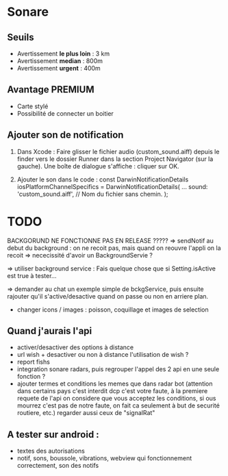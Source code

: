 # Sonare

## Seuils

- Avertissement **le plus loin** : 3 km
- Avertissement **median** : 800m
- Avertissement **urgent** : 400m

## Avantage PREMIUM

- Carte stylé
- Possibilité de connecter un boitier

## Ajouter son de notification

1. Dans Xcode :
Faire glisser le fichier audio (custom_sound.aiff) depuis le finder vers le dossier Runner dans la section Project Navigator (sur la gauche).
Une boîte de dialogue s'affiche : cliquer sur OK.

2. Ajouter le son dans le code :
const DarwinNotificationDetails iosPlatformChannelSpecifics =
  DarwinNotificationDetails(
  ...
  sound: 'custom_sound.aiff', // Nom du fichier sans chemin.
);

# TODO

BACKGORUND NE FONCTIONNE PAS EN RELEASE ?????
=> sendNotif au debut du background :
on ne recoit pas, mais quand on reouvre l'appli on la recoit
=> nececissité d'avoir un BackgroundServie ?

=> utiliser background service : Fais quelque chose que si Setting.isActive est true
à tester...

=> demander au chat un exemple simple de bckgService, puis ensuite rajouter qu'il s'active/desactive quand
on passe ou non en arriere plan.


- changer icons / images : poisson, coquillage et images de selection

## Quand j'aurais l'api
- activer/desactiver des options à distance
- url wish + desactiver ou non à distance l'utilisation de wish ?
- report fishs
- integration sonare radars, puis regrouper l'appel des 2 api en une seule fonction ?
- ajouter termes et conditions les memes que dans radar bot (attention dans certains pays c'est interdit dcp c'est votre faute, à la premiere requete de l'api on considere que vous acceptez les conditions, si ous mourrez c'est pas de notre faute, on fait ca seulement à but de securité routiere, etc.) regarder aussi ceux de "signalRat"


## A tester sur android :
- textes des autorisations
- notif, sons, boussole, vibrations, webview qui fonctionnement correctement, son des notifs


